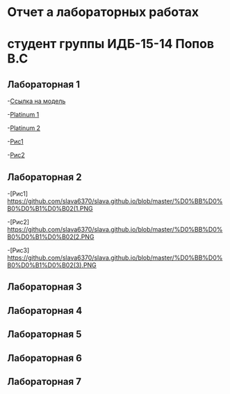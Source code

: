 # Отчет а лабораторных работах
# студент группы ИДБ-15-14 Попов В.С

## Лабораторная 1
-[Ссылка на модель](https://github.com/slava6370/slava.github.io/blob/master/1.PNG)

-[Platinum 1](https://github.com/slava6370/slava.github.io/blob/master/platinum.txt)

-[Platinum 2](https://github.com/slava6370/slava.github.io/blob/master/Platinum%202.txt)

-[Рис1](https://github.com/slava6370/slava.github.io/blob/master/%D1%80%D0%B8%D1%81%201.PNG)

-[Рис2](https://github.com/slava6370/slava.github.io/blob/master/%D1%80%D0%B8%D1%812.PNG)

## Лабораторная 2
-[Рис1] https://github.com/slava6370/slava.github.io/blob/master/%D0%BB%D0%B0%D0%B1%D0%B02(1.PNG

-[Рис2] https://github.com/slava6370/slava.github.io/blob/master/%D0%BB%D0%B0%D0%B1%D0%B02(2.PNG

-[Рис3] https://github.com/slava6370/slava.github.io/blob/master/%D0%BB%D0%B0%D0%B1%D0%B02(3).PNG


## Лабораторная 3

## Лабораторная 4

## Лабораторная 5

## Лабораторная 6

## Лабораторная 7
